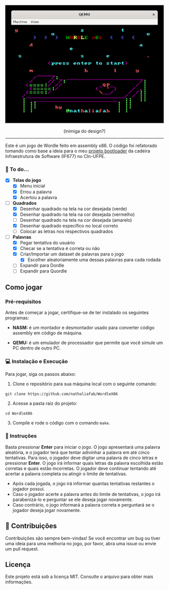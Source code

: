 <div align="center">
  <img src="https://github.com/nathaliafab/WordleX86/blob/main/screenshots/menu_title.png">
  <p>(inimiga do design?)</p>
</div>

---

Este é um jogo de Wordle feito em assembly x86. O código foi refatorado tomando como base a ideia para o meu [projeto bootloader](https://github.com/saranicoly/bootloader-asm) da cadeira Infraestrutura de Software (IF677) no CIn-UFPE.

### 🔨 To do...
- [x] **Telas do jogo**
  - [x] Menu inicial
  - [x] Errou a palavra
  - [x] Acertou a palavra
- [ ] **Quadrados**
  - [x] Desenhar quadrado na tela na cor desejada (verde)
  - [x] Desenhar quadrado na tela na cor desejada (vermelho)
  - [ ] Desenhar quadrado na tela na cor desejada (amarelo)
  - [x] Desenhar quadrado específico no local correto
  - [ ] Colocar as letras nos respectivos quadrados
- [ ] **Palavras**
  - [x] Pegar tentativa do usuário
  - [x] Checar se a tentativa é correta ou não
  - [x] Criar/Importar um dataset de palavras para o jogo
    - [x] Escolher aleatoriamente uma dessas palavras para cada rodada
  - [ ] Expandir para Dordle
  - [ ] Expandir para Quordle

## Como jogar
### Pré-requisitos
Antes de começar a jogar, certifique-se de ter instalado os seguintes programas:

- **NASM:** é um montador e desmontador usado para converter código assembly em código de máquina. 

- **QEMU:** é um emulador de processador que permite que você simule um PC dentro de outro PC.

### 💻 Instalação e Execução
Para jogar, siga os passos abaixo:

1. Clone o repositório para sua máquina local com o seguinte comando:

`git clone https://github.com/nathaliafab/WordleX86`

2. Acesse a pasta raiz do projeto:

`cd WordleX86`

3. Compile e rode o código com o comando `make`.

### 📜 Instruções
Basta pressionar **Enter** para iniciar o jogo.
O jogo apresentará uma palavra aleatória, e o jogador terá que tentar adivinhar a palavra em até cinco tentativas. Para isso, o jogador deve digitar uma palavra de cinco letras e pressionar **Enter**. O jogo irá informar quais letras da palavra escolhida estão corretas e quais estão incorretas. O jogador deve continuar tentando até acertar a palavra completa ou atingir o limite de tentativas.

- Após cada jogada, o jogo irá informar quantas tentativas restantes o jogador possui.
- Caso o jogador acerte a palavra antes do limite de tentativas, o jogo irá parabenizá-lo e perguntar se ele deseja jogar novamente.
- Caso contrário, o jogo informará a palavra correta e perguntará se o jogador deseja jogar novamente.

## 🦝 Contribuições
Contribuições são sempre bem-vindas! Se você encontrar um bug ou tiver uma ideia para uma melhoria no jogo, por favor, abra uma issue ou envie um pull request.

## Licença
Este projeto está sob a licença MIT. Consulte o arquivo para obter mais informações.
